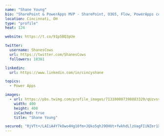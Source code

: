 ```yaml
---
name: "Shane Young"
bio: "SharePoint & PowerApps MVP - SharePoint, O365, Flow, PowerApps consulting? @PowerApps911 | Pure Snark? You found it."
location: Cincinnati, OH
type: "profile"
heat: 124

website: https://t.co/91p5BQ3pUe

twitter:
  username: ShanesCows
  url: https://twitter.com/ShanesCows
  followers: 18361

linkedin:
  url: https://www.linkedin.com/in/cincyshane

topics:
  - Power Apps

images:
  - url: https://pbs.twimg.com/profile_images/713100007398883329/qUzvsvQ3_400x400.jpg
    width: 400
    height: 400
    isCached: true
    title: "Shane Young"

secured: "RjVTt+/LAIiA4Y7kOwo4Hg10fm+JQko5qhJ9OHUt+fwkhdLlzUagFIiNZer1XnzeHcbzH/s6KuARPat3AWsbbNNrVwziAKGaWELP6xKUhOuRiWWM6yQBnCc6uOhytLP80HXtwXwXFABky/79kvKbIqRt/qOz6F6KfUKmdXbs23krht/m6KPo6O1SBs2SnbEESFG8ZbAvg3CoF5ljhD7uP4i+1Cpg3h3JLLYaR5iHkJ0R8H6+bfdIGkjtnXYoWWAAkiRiaEHt6T1fJKMVWKlAmklL0yBG8uh1nmCl03R3wMSux+UnzoqYya/oRGKZH2+1I7qsOjYDsauLZm/WIvygErqK59EiBfUvTpdIjnUCXpX+GNFf9nUlNTYGKimkSvXDsyYAj4d92lk+sowNDEG4uJuSU7/t0vPJ29iZi2AfUFg=;oWMhBLtaLL+DcLD6vqxe7w=="
---
```


